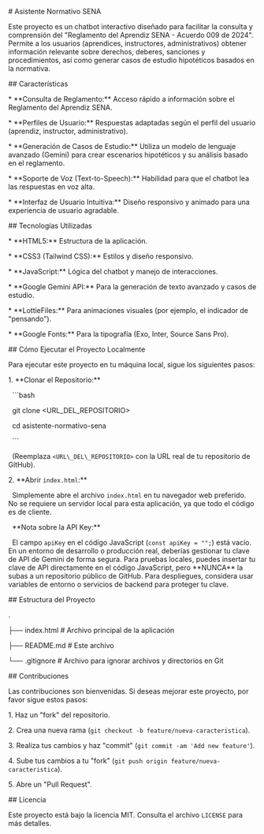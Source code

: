 \# Asistente Normativo SENA



Este proyecto es un chatbot interactivo diseñado para facilitar la consulta y comprensión del "Reglamento del Aprendiz SENA - Acuerdo 009 de 2024". Permite a los usuarios (aprendices, instructores, administrativos) obtener información relevante sobre derechos, deberes, sanciones y procedimientos, así como generar casos de estudio hipotéticos basados en la normativa.



\## Características



\* \*\*Consulta de Reglamento:\*\* Acceso rápido a información sobre el Reglamento del Aprendiz SENA.

\* \*\*Perfiles de Usuario:\*\* Respuestas adaptadas según el perfil del usuario (aprendiz, instructor, administrativo).

\* \*\*Generación de Casos de Estudio:\*\* Utiliza un modelo de lenguaje avanzado (Gemini) para crear escenarios hipotéticos y su análisis basado en el reglamento.

\* \*\*Soporte de Voz (Text-to-Speech):\*\* Habilidad para que el chatbot lea las respuestas en voz alta.

\* \*\*Interfaz de Usuario Intuitiva:\*\* Diseño responsivo y animado para una experiencia de usuario agradable.



\## Tecnologías Utilizadas



\* \*\*HTML5:\*\* Estructura de la aplicación.

\* \*\*CSS3 (Tailwind CSS):\*\* Estilos y diseño responsivo.

\* \*\*JavaScript:\*\* Lógica del chatbot y manejo de interacciones.

\* \*\*Google Gemini API:\*\* Para la generación de texto avanzado y casos de estudio.

\* \*\*LottieFiles:\*\* Para animaciones visuales (por ejemplo, el indicador de "pensando").

\* \*\*Google Fonts:\*\* Para la tipografía (Exo, Inter, Source Sans Pro).



\## Cómo Ejecutar el Proyecto Localmente



Para ejecutar este proyecto en tu máquina local, sigue los siguientes pasos:



1\.  \*\*Clonar el Repositorio:\*\*

&nbsp;   ```bash

&nbsp;   git clone <URL\_DEL\_REPOSITORIO>

&nbsp;   cd asistente-normativo-sena

&nbsp;   ```

&nbsp;   (Reemplaza `<URL\_DEL\_REPOSITORIO>` con la URL real de tu repositorio de GitHub).



2\.  \*\*Abrir `index.html`:\*\*

&nbsp;   Simplemente abre el archivo `index.html` en tu navegador web preferido. No se requiere un servidor local para esta aplicación, ya que todo el código es de cliente.



&nbsp;   \*\*Nota sobre la API Key:\*\*

&nbsp;   El campo `apiKey` en el código JavaScript (`const apiKey = "";`) está vacío. En un entorno de desarrollo o producción real, deberías gestionar tu clave de API de Gemini de forma segura. Para pruebas locales, puedes insertar tu clave de API directamente en el código JavaScript, pero \*\*NUNCA\*\* la subas a un repositorio público de GitHub. Para despliegues, considera usar variables de entorno o servicios de backend para proteger tu clave.



\## Estructura del Proyecto





.

├── index.html          # Archivo principal de la aplicación

├── README.md           # Este archivo

└── .gitignore          # Archivo para ignorar archivos y directorios en Git





\## Contribuciones



Las contribuciones son bienvenidas. Si deseas mejorar este proyecto, por favor sigue estos pasos:



1\.  Haz un "fork" del repositorio.

2\.  Crea una nueva rama (`git checkout -b feature/nueva-caracteristica`).

3\.  Realiza tus cambios y haz "commit" (`git commit -am 'Add new feature'`).

4\.  Sube tus cambios a tu "fork" (`git push origin feature/nueva-caracteristica`).

5\.  Abre un "Pull Request".



\## Licencia



Este proyecto está bajo la licencia MIT. Consulta el archivo `LICENSE` para más detalles.



